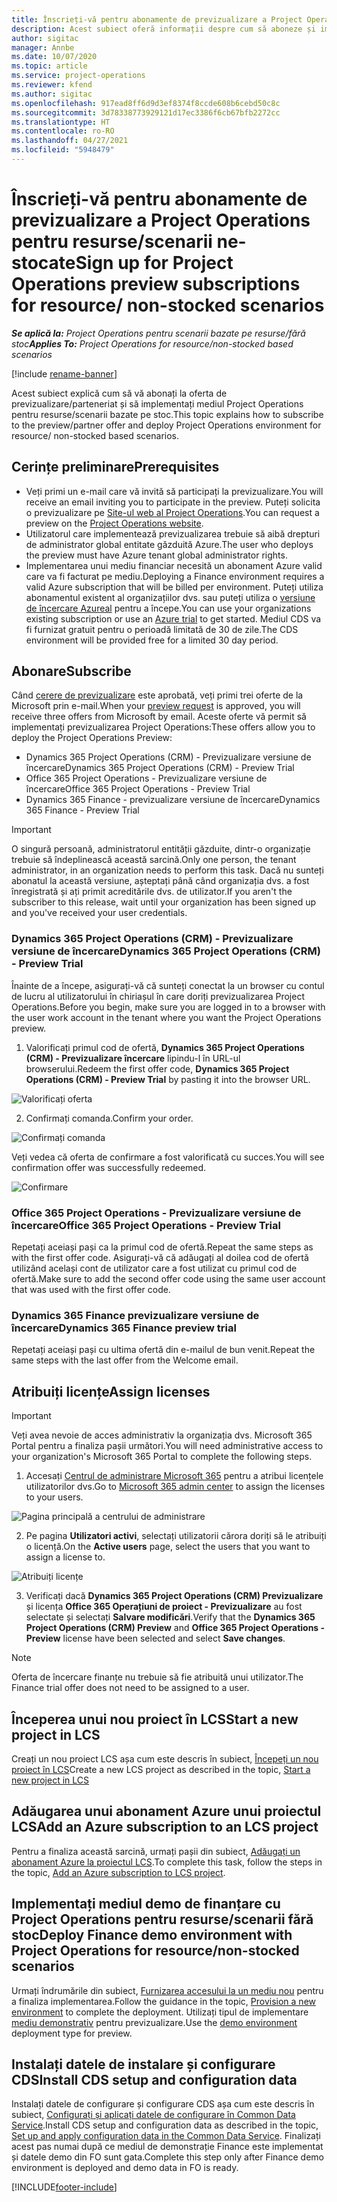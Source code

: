 ```yaml
---
title: Înscrieți-vă pentru abonamente de previzualizare a Project Operations pentru resurse/scenarii ne-stocate
description: Acest subiect oferă informații despre cum să aboneze și implementeze Project Operations pentru resurse/scenarii care nu sunt bazate pe stoc.
author: sigitac
manager: Annbe
ms.date: 10/07/2020
ms.topic: article
ms.service: project-operations
ms.reviewer: kfend
ms.author: sigitac
ms.openlocfilehash: 917ead8ff6d9d3ef8374f8ccde608b6cebd50c8c
ms.sourcegitcommit: 3d78338773929121d17ec3386f6cb67bfb2272cc
ms.translationtype: HT
ms.contentlocale: ro-RO
ms.lasthandoff: 04/27/2021
ms.locfileid: "5948479"
---
```

# <a name="sign-up-for-project-operations-preview-subscriptions-for-resource-non-stocked-scenarios"></a><span data-ttu-id="c6661-103">Înscrieți-vă pentru abonamente de previzualizare a Project Operations pentru resurse/scenarii ne-stocate</span><span class="sxs-lookup"><span data-stu-id="c6661-103">Sign up for Project Operations preview subscriptions for resource/ non-stocked scenarios</span></span>

<span data-ttu-id="c6661-104">_**Se aplică la:** Project Operations pentru scenarii bazate pe resurse/fără stoc_</span><span class="sxs-lookup"><span data-stu-id="c6661-104">_**Applies To:** Project Operations for resource/non-stocked based scenarios_</span></span>

[!include [rename-banner](~/includes/cc-data-platform-banner.md)]

<span data-ttu-id="c6661-105">Acest subiect explică cum să vă abonați la oferta de previzualizare/parteneriat și să implementați mediul Project Operations pentru resurse/scenarii bazate pe stoc.</span><span class="sxs-lookup"><span data-stu-id="c6661-105">This topic explains how to subscribe to the preview/partner offer and deploy Project Operations environment for resource/ non-stocked based scenarios.</span></span>

## <a name="prerequisites"></a><span data-ttu-id="c6661-106">Cerințe preliminare</span><span class="sxs-lookup"><span data-stu-id="c6661-106">Prerequisites</span></span>

- <span data-ttu-id="c6661-107">Veți primi un e-mail care vă invită să participați la previzualizare.</span><span class="sxs-lookup"><span data-stu-id="c6661-107">You will receive an email inviting you to participate in the preview.</span></span> <span data-ttu-id="c6661-108">Puteți solicita o previzualizare pe [Site-ul web al Project Operations](https://dynamics.microsoft.com/en-us/project-operations/overview/).</span><span class="sxs-lookup"><span data-stu-id="c6661-108">You can request a preview on the [Project Operations website](https://dynamics.microsoft.com/en-us/project-operations/overview/).</span></span>
- <span data-ttu-id="c6661-109">Utilizatorul care implementează previzualizarea trebuie să aibă drepturi de administrator global entitate găzduită Azure.</span><span class="sxs-lookup"><span data-stu-id="c6661-109">The user who deploys the preview must have Azure tenant global administrator rights.</span></span>
- <span data-ttu-id="c6661-110">Implementarea unui mediu financiar necesită un abonament Azure valid care va fi facturat pe mediu.</span><span class="sxs-lookup"><span data-stu-id="c6661-110">Deploying a Finance environment requires a valid Azure subscription that will be billed per environment.</span></span> <span data-ttu-id="c6661-111">Puteți utiliza abonamentul existent al organizațiilor dvs. sau puteți utiliza o [versiune de încercare Azureal](https://azure.microsoft.com/en-us/free/) pentru a începe.</span><span class="sxs-lookup"><span data-stu-id="c6661-111">You can use your organizations existing subscription or use an [Azure trial](https://azure.microsoft.com/en-us/free/) to get started.</span></span> <span data-ttu-id="c6661-112">Mediul CDS va fi furnizat gratuit pentru o perioadă limitată de 30 de zile.</span><span class="sxs-lookup"><span data-stu-id="c6661-112">The CDS environment will be provided free for a limited 30 day period.</span></span>

## <a name="subscribe"></a><span data-ttu-id="c6661-113">Abonare</span><span class="sxs-lookup"><span data-stu-id="c6661-113">Subscribe</span></span>

<span data-ttu-id="c6661-114">Când [cerere de previzualizare](https://forms.office.com/FormsPro/Pages/ResponsePage.aspx?id=v4j5cvGGr0GRqy180BHbR56j8lZs0FdAvwT75_WNFyxUMkRDV1NYQU5TNjE2VjhKOVBUNVg2R0s1NC4u) este aprobată, veți primi trei oferte de la Microsoft prin e-mail.</span><span class="sxs-lookup"><span data-stu-id="c6661-114">When your [preview request](https://forms.office.com/FormsPro/Pages/ResponsePage.aspx?id=v4j5cvGGr0GRqy180BHbR56j8lZs0FdAvwT75_WNFyxUMkRDV1NYQU5TNjE2VjhKOVBUNVg2R0s1NC4u) is approved, you will receive three offers from Microsoft by email.</span></span> <span data-ttu-id="c6661-115">Aceste oferte vă permit să implementați previzualizarea Project Operations:</span><span class="sxs-lookup"><span data-stu-id="c6661-115">These offers allow you to deploy the Project Operations Preview:</span></span>

- <span data-ttu-id="c6661-116">Dynamics 365 Project Operations (CRM) - Previzualizare versiune de încercare</span><span class="sxs-lookup"><span data-stu-id="c6661-116">Dynamics 365 Project Operations (CRM) - Preview Trial</span></span>
- <span data-ttu-id="c6661-117">Office 365 Project Operations - Previzualizare versiune de încercare</span><span class="sxs-lookup"><span data-stu-id="c6661-117">Office 365 Project Operations - Preview Trial</span></span>
- <span data-ttu-id="c6661-118">Dynamics 365 Finance - previzualizare versiune de încercare</span><span class="sxs-lookup"><span data-stu-id="c6661-118">Dynamics 365 Finance - Preview Trial</span></span>

> [!IMPORTANT]
> <span data-ttu-id="c6661-119">O singură persoană, administratorul entității găzduite, dintr-o organizație trebuie să îndeplinească această sarcină.</span><span class="sxs-lookup"><span data-stu-id="c6661-119">Only one person, the tenant administrator, in an organization needs to perform this task.</span></span> <span data-ttu-id="c6661-120">Dacă nu sunteți abonatul la această versiune, așteptați până când organizația dvs. a fost înregistrată și ați primit acreditările dvs. de utilizator.</span><span class="sxs-lookup"><span data-stu-id="c6661-120">If you aren't the subscriber to this release, wait until your organization has been signed up and you've received your user credentials.</span></span>

### <a name="dynamics-365-project-operations-crm---preview-trial"></a><span data-ttu-id="c6661-121">Dynamics 365 Project Operations (CRM) - Previzualizare versiune de încercare</span><span class="sxs-lookup"><span data-stu-id="c6661-121">Dynamics 365 Project Operations (CRM) - Preview Trial</span></span> 

<span data-ttu-id="c6661-122">Înainte de a începe, asigurați-vă că sunteți conectat la un browser cu contul de lucru al utilizatorului în chiriașul în care doriți previzualizarea Project Operations.</span><span class="sxs-lookup"><span data-stu-id="c6661-122">Before you begin, make sure you are logged in to a browser with the user work account in the tenant where you want the Project Operations preview.</span></span>

1. <span data-ttu-id="c6661-123">Valorificați primul cod de ofertă, **Dynamics 365 Project Operations (CRM) - Previzualizare încercare** lipindu-l în URL-ul browserului.</span><span class="sxs-lookup"><span data-stu-id="c6661-123">Redeem the first offer code, **Dynamics 365 Project Operations (CRM) - Preview Trial** by pasting it into the browser URL.</span></span>

![Valorificați oferta](./media/16RedeemFirstOfferNew.png)

2. <span data-ttu-id="c6661-125">Confirmați comanda.</span><span class="sxs-lookup"><span data-stu-id="c6661-125">Confirm your order.</span></span>

![Confirmați comanda](./media/17ConfirmOrderNew.png)

<span data-ttu-id="c6661-127">Veți vedea că oferta de confirmare a fost valorificată cu succes.</span><span class="sxs-lookup"><span data-stu-id="c6661-127">You will see confirmation offer was successfully redeemed.</span></span>

![Confirmare](./media/18OrderConfirmationNew.png)

### <a name="office-365-project-operations---preview-trial"></a><span data-ttu-id="c6661-129">Office 365 Project Operations - Previzualizare versiune de încercare</span><span class="sxs-lookup"><span data-stu-id="c6661-129">Office 365 Project Operations - Preview Trial</span></span>

<span data-ttu-id="c6661-130">Repetați aceiași pași ca la primul cod de ofertă.</span><span class="sxs-lookup"><span data-stu-id="c6661-130">Repeat the same steps as with the first offer code.</span></span> <span data-ttu-id="c6661-131">Asigurați-vă că adăugați al doilea cod de ofertă utilizând același cont de utilizator care a fost utilizat cu primul cod de ofertă.</span><span class="sxs-lookup"><span data-stu-id="c6661-131">Make sure to add the second offer code using the same user account that was used with the first offer code.</span></span>

### <a name="dynamics-365-finance-preview-trial"></a><span data-ttu-id="c6661-132">Dynamics 365 Finance previzualizare versiune de încercare</span><span class="sxs-lookup"><span data-stu-id="c6661-132">Dynamics 365 Finance preview trial</span></span>

<span data-ttu-id="c6661-133">Repetați aceiași pași cu ultima ofertă din e-mailul de bun venit.</span><span class="sxs-lookup"><span data-stu-id="c6661-133">Repeat the same steps with the last offer from the Welcome email.</span></span>

## <a name="assign-licenses"></a><span data-ttu-id="c6661-134">Atribuiți licențe</span><span class="sxs-lookup"><span data-stu-id="c6661-134">Assign licenses</span></span>

> [!IMPORTANT]
> <span data-ttu-id="c6661-135">Veți avea nevoie de acces administrativ la organizația dvs. Microsoft 365 Portal pentru a finaliza pașii următori.</span><span class="sxs-lookup"><span data-stu-id="c6661-135">You will need administrative access to your organization's Microsoft 365 Portal to complete the following steps.</span></span>

1. <span data-ttu-id="c6661-136">Accesați [Centrul de administrare Microsoft 365](https://portal.office.com/) pentru a atribui licențele utilizatorilor dvs.</span><span class="sxs-lookup"><span data-stu-id="c6661-136">Go to [Microsoft 365 admin center](https://portal.office.com/) to assign the licenses to your users.</span></span>

![Pagina principală a centrului de administrare](./media/14AdminPortal.png)

2. <span data-ttu-id="c6661-138">Pe pagina **Utilizatori activi**, selectați utilizatorii cărora doriți să le atribuiți o licență.</span><span class="sxs-lookup"><span data-stu-id="c6661-138">On the **Active users** page, select the users that you want to assign a license to.</span></span>

![Atribuiți licențe](./media/15AssignLicenses.png)

3. <span data-ttu-id="c6661-140">Verificați dacă **Dynamics 365 Project Operations (CRM) Previzualizare** și licența **Office 365 Operațiuni de proiect - Previzualizare** au fost selectate și selectați **Salvare modificări**.</span><span class="sxs-lookup"><span data-stu-id="c6661-140">Verify that the **Dynamics 365 Project Operations (CRM) Preview** and **Office 365 Project Operations - Preview** license have been selected and select **Save changes**.</span></span>

> [!NOTE]
> <span data-ttu-id="c6661-141">Oferta de încercare finanțe nu trebuie să fie atribuită unui utilizator.</span><span class="sxs-lookup"><span data-stu-id="c6661-141">The Finance trial offer does not need to be assigned to a user.</span></span>

## <a name="start-a-new-project-in-lcs"></a><span data-ttu-id="c6661-142">Începerea unui nou proiect în LCS</span><span class="sxs-lookup"><span data-stu-id="c6661-142">Start a new project in LCS</span></span>

<span data-ttu-id="c6661-143">Creați un nou proiect LCS așa cum este descris în subiect, [Începeți un nou proiect în LCS](create-lcs-project.md)</span><span class="sxs-lookup"><span data-stu-id="c6661-143">Create a new LCS project as described in the topic, [Start a new project in LCS](create-lcs-project.md)</span></span>

## <a name="add-an-azure-subscription-to-an-lcs-project"></a><span data-ttu-id="c6661-144">Adăugarea unui abonament Azure unui proiectul LCS</span><span class="sxs-lookup"><span data-stu-id="c6661-144">Add an Azure subscription to an LCS project</span></span>

<span data-ttu-id="c6661-145">Pentru a finaliza această sarcină, urmați pașii din subiect, [Adăugați un abonament Azure la proiectul LCS](resource-add-azure-subscription-lcs-project.md).</span><span class="sxs-lookup"><span data-stu-id="c6661-145">To complete this task, follow the steps in the topic, [Add an Azure subscription to LCS project](resource-add-azure-subscription-lcs-project.md).</span></span>

## <a name="deploy-finance-demo-environment-with-project-operations-for-resourcenon-stocked-scenarios"></a><span data-ttu-id="c6661-146">Implementați mediul demo de finanțare cu Project Operations pentru resurse/scenarii fără stoc</span><span class="sxs-lookup"><span data-stu-id="c6661-146">Deploy Finance demo environment with Project Operations for resource/non-stocked scenarios</span></span>

<span data-ttu-id="c6661-147">Urmați îndrumările din subiect, [Furnizarea accesului la un mediu nou](resource-provision-new-environment.md) pentru a finaliza implementarea.</span><span class="sxs-lookup"><span data-stu-id="c6661-147">Follow the guidance in the topic, [Provision a new environment](resource-provision-new-environment.md) to complete the deployment.</span></span> <span data-ttu-id="c6661-148">Utilizați tipul de implementare [mediu demonstrativ](/dynamics365/fin-ops-core/dev-itpro/deployment/deploy-demo-environment) pentru previzualizare.</span><span class="sxs-lookup"><span data-stu-id="c6661-148">Use the [demo environment](/dynamics365/fin-ops-core/dev-itpro/deployment/deploy-demo-environment) deployment type for preview.</span></span> 

## <a name="install-cds-setup-and-configuration-data"></a><span data-ttu-id="c6661-149">Instalați datele de instalare și configurare CDS</span><span class="sxs-lookup"><span data-stu-id="c6661-149">Install CDS setup and configuration data</span></span>

<span data-ttu-id="c6661-150">Instalați datele de configurare și configurare CDS așa cum este descris în subiect, [Configurați și aplicați datele de configurare în Common Data Service](resource-apply-pro-setup-config-data.md).</span><span class="sxs-lookup"><span data-stu-id="c6661-150">Install CDS setup and configuration data as described in the topic, [Set up and apply configuration data in the Common Data Service](resource-apply-pro-setup-config-data.md).</span></span>
<span data-ttu-id="c6661-151">Finalizați acest pas numai după ce mediul de demonstrație Finance este implementat și datele demo din FO sunt gata.</span><span class="sxs-lookup"><span data-stu-id="c6661-151">Complete this step only after Finance demo environment is deployed and demo data in FO is ready.</span></span>


[!INCLUDE[footer-include](../includes/footer-banner.md)]